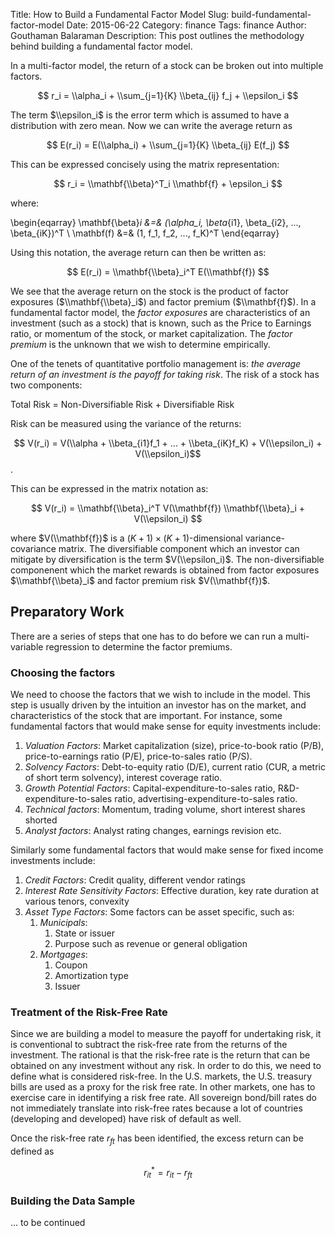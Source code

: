 Title:  How to Build a Fundamental Factor Model
Slug: build-fundamental-factor-model
Date: 2015-06-22
Category: finance
Tags: finance
Author: Gouthaman Balaraman
Description: This post outlines the methodology behind building a fundamental factor model.




In a multi-factor model, the return of a stock can be broken out 
into multiple factors.

$$ r_i = \\alpha_i + \\sum_{j=1}{K} \\beta_{ij} f_j + \\epsilon_i $$

The term $\\epsilon_i$ is the error term which is assumed to have a 
distribution with zero mean. Now we can write the average return as

$$ E(r_i) = E(\\alpha_i) + \\sum_{j=1}{K} \\beta_{ij} E(f_j) $$

This can be expressed concisely using the matrix representation:

$$ r_i = \\mathbf{\\beta}^T_i \\mathbf{f}  + \epsilon_i $$

where:

\begin{eqarray}
\mathbf{\\beta}_i &=& (\\alpha_i, \\beta_{i1}, \\beta_{i2}, ..., \\beta_{iK})^T \\ 
\mathbf(f) &=& (1, f_1, f_2, ..., f_K)^T
\end{eqarray}

Using this notation, the average return can then be written as:

$$ E(r_i) = \\mathbf{\\beta}_i^T E(\\mathbf{f}) $$

We see that the average return on the stock is the product of factor exposures ($\\mathbf{\\beta}_i$) and factor premium ($\\mathbf{f}$). In a fundamental factor model, the *factor exposures*  are characteristics of an investment (such as a stock) that is known, such as the Price to Earnings ratio, or momentum of the stock, or market capitalization. The *factor premium* is the unknown that we wish to determine empirically. 

One of the tenets of quantitative portfolio management is:
*the average return of an investment is the payoff
for taking risk*. The risk of a stock has two components:

Total Risk = Non-Diversifiable Risk + Diversifiable Risk

Risk can be measured using the variance of the returns:

$$ V(r_i) = V(\\alpha + \\beta_{i1}f_1 + ... + \\beta_{iK}f_K) + V(\\epsilon_i) + V(\\epsilon_i)$$.

This can be expressed in the matrix notation as:

$$ V(r_i) = \\mathbf{\\beta}_i^T V(\\mathbf{f}) \\mathbf{\\beta}_i + V(\\epsilon_i) $$

where $V(\\mathbf{f})$ is a $(K+1) \times (K+1)$-dimensional variance-covariance matrix. The diversifiable component which an investor can mitigate by diversification
is the term $V(\\epsilon_i)$. The non-diversifiable componenent which the market 
rewards is obtained from factor exposures $\\mathbf{\\beta}_i$ and factor premium
risk $V(\\mathbf{f})$.


## Preparatory Work

There are a series of steps that one has to do before we can run a 
multi-variable regression to determine the factor premiums. 

### Choosing the factors

We need to choose the factors that we wish to include in the model. This step 
is usually driven by the intuition an investor has on the market, and 
characteristics of the stock that are important. For instance, some fundamental factors that would make sense for equity investments include:

1. *Valuation Factors*: Market capitalization (size), price-to-book ratio (P/B),
price-to-earnings ratio (P/E), price-to-sales ratio (P/S).
2. *Solvency Factors*: Debt-to-equity ratio (D/E), current ratio (CUR, a metric
of short term solvency), interest coverage ratio.
3. *Growth Potential Factors*: Capital-expenditure-to-sales ratio, R&D-expenditure-to-sales ratio, advertising-expenditure-to-sales ratio.
4. *Technical factors*: Momentum, trading volume, short interest shares shorted
5. *Analyst factors*: Analyst rating changes, earnings revision etc.

Similarly some fundamental factors that would make sense for fixed income investments 
include:

1. *Credit Factors*: Credit quality, different vendor ratings
2. *Interest Rate Sensitivity Factors*: Effective duration, key rate duration at
various tenors, convexity
3. *Asset Type Factors*: Some factors can be asset specific, such as:
	1. *Municipals*: 
		1. State or issuer
		2. Purpose such as revenue or general obligation
	2. *Mortgages*:
		1. Coupon
		2. Amortization type
		3. Issuer

### Treatment of the Risk-Free Rate

Since we are building a model to measure the payoff for undertaking risk, it is
conventional to subtract the risk-free rate from the returns of the investment. The
rational is that the risk-free rate is the return that can be obtained on any
investment without any risk. In order to do this, we need to define what is
considered risk-free. In the U.S. markets, the U.S. treasury bills are used
as a proxy for the risk free rate. In other markets, one has to exercise care
in identifying a risk free rate. All sovereign bond/bill  rates do not 
immediately translate into risk-free rates because a lot of countries (developing 
and developed) have risk of default as well. 

Once the risk-free rate $r_{ft}$ has been identified, the excess return can be defined
as 

$$ r_{it}^* = r_{it} - r_{ft} $$

### Building the Data Sample





... to be continued








 
